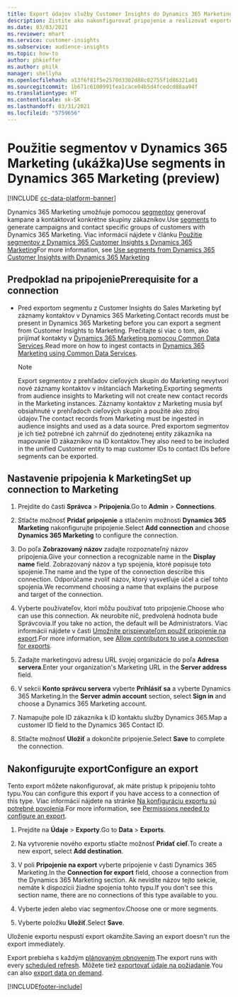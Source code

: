 ```yaml
---
title: Export údajov služby Customer Insights do Dynamics 365 Marketing
description: Zistite ako nakonfigurovať pripojenie a realizovať exportovanie do Dynamics 365 Marketing.
ms.date: 03/03/2021
ms.reviewer: mhart
ms.service: customer-insights
ms.subservice: audience-insights
ms.topic: how-to
author: phkieffer
ms.author: philk
manager: shellyha
ms.openlocfilehash: a13f6f81f5e2570d3302d88c02755f1d86321a01
ms.sourcegitcommit: 1b671c6100991fea1cace04b5d4fcedcd88aa94f
ms.translationtype: HT
ms.contentlocale: sk-SK
ms.lasthandoff: 03/31/2021
ms.locfileid: "5759656"
---
```

# <a name="use-segments-in-dynamics-365-marketing-preview"></a><span data-ttu-id="e6eac-103">Použitie segmentov v Dynamics 365 Marketing (ukážka)</span><span class="sxs-lookup"><span data-stu-id="e6eac-103">Use segments in Dynamics 365 Marketing (preview)</span></span>

[!INCLUDE [cc-data-platform-banner](../includes/cc-data-platform-banner.md)]

<span data-ttu-id="e6eac-104">Dynamics 365 Marketing umožňuje pomocou [segmentov](segments.md) generovať kampane a kontaktovať konkrétne skupiny zákazníkov.</span><span class="sxs-lookup"><span data-stu-id="e6eac-104">Use [segments](segments.md) to generate campaigns and contact specific groups of customers with Dynamics 365 Marketing.</span></span> <span data-ttu-id="e6eac-105">Viac informácií nájdete v článku [Použitie segmentov z Dynamics 365 Customer Insights s Dynamics 365 Marketing](/dynamics365/marketing/customer-insights-segments)</span><span class="sxs-lookup"><span data-stu-id="e6eac-105">For more information, see [Use segments from Dynamics 365 Customer Insights with Dynamics 365 Marketing](/dynamics365/marketing/customer-insights-segments)</span></span>

## <a name="prerequisite-for-a-connection"></a><span data-ttu-id="e6eac-106">Predpoklad na pripojenie</span><span class="sxs-lookup"><span data-stu-id="e6eac-106">Prerequisite for a connection</span></span>

- <span data-ttu-id="e6eac-107">Pred exportom segmentu z Customer Insights do Sales Marketing byť záznamy kontaktov v Dynamics 365 Marketing.</span><span class="sxs-lookup"><span data-stu-id="e6eac-107">Contact records must be present in Dynamics 365 Marketing before you can export a segment from Customer Insights to Marketing.</span></span> <span data-ttu-id="e6eac-108">Prečítajte si viac o tom, ako prijímať kontakty v [Dynamics 365 Marketing pomocou Common Data Services](connect-power-query.md).</span><span class="sxs-lookup"><span data-stu-id="e6eac-108">Read more on how to ingest contacts in [Dynamics 365 Marketing using Common Data Services](connect-power-query.md).</span></span>

  > [!NOTE]
  > <span data-ttu-id="e6eac-109">Export segmentov z prehľadov cieľových skupín do Marketing nevytvorí nové záznamy kontaktov v inštanciách Marketing.</span><span class="sxs-lookup"><span data-stu-id="e6eac-109">Exporting segments from audience insights to Marketing will not create new contact records in the Marketing instances.</span></span> <span data-ttu-id="e6eac-110">Záznamy kontaktov z Marketing musia byť obsiahnuté v prehľadoch cieľových skupín a použité ako zdroj údajov.</span><span class="sxs-lookup"><span data-stu-id="e6eac-110">The contact records from Marketing must be ingested in audience insights and used as a data source.</span></span> <span data-ttu-id="e6eac-111">Pred exportom segmentov je ich tiež potrebné ich zahrnúť do zjednotenej entity zákazníka na mapovanie ID zákazníkov na ID kontaktov.</span><span class="sxs-lookup"><span data-stu-id="e6eac-111">They also need to be included in the unified Customer entity to map customer IDs to contact IDs before segments can be exported.</span></span>

## <a name="set-up-connection-to-marketing"></a><span data-ttu-id="e6eac-112">Nastavenie pripojenia k Marketing</span><span class="sxs-lookup"><span data-stu-id="e6eac-112">Set up connection to Marketing</span></span>

1. <span data-ttu-id="e6eac-113">Prejdite do časti **Správca** > **Pripojenia**.</span><span class="sxs-lookup"><span data-stu-id="e6eac-113">Go to **Admin** > **Connections**.</span></span>

1. <span data-ttu-id="e6eac-114">Stlačte možnosť **Pridať pripojenie** a stlačením možnosti **Dynamics 365 Marketing** nakonfigurujte pripojenie.</span><span class="sxs-lookup"><span data-stu-id="e6eac-114">Select **Add connection** and choose **Dynamics 365 Marketing** to configure the connection.</span></span>

1. <span data-ttu-id="e6eac-115">Do poľa **Zobrazovaný názov** zadajte rozpoznateľný názov pripojenia.</span><span class="sxs-lookup"><span data-stu-id="e6eac-115">Give your connection a recognizable name in the **Display name** field.</span></span> <span data-ttu-id="e6eac-116">Zobrazovaný názov a typ spojenia, ktoré popisuje toto spojenie.</span><span class="sxs-lookup"><span data-stu-id="e6eac-116">The name and the type of the connection describe this connection.</span></span> <span data-ttu-id="e6eac-117">Odporúčame zvoliť názov, ktorý vysvetľuje účel a cieľ tohto spojenia.</span><span class="sxs-lookup"><span data-stu-id="e6eac-117">We recommend choosing a name that explains the purpose and target of the connection.</span></span>

1. <span data-ttu-id="e6eac-118">Vyberte používateľov, ktorí môžu používať toto pripojenie.</span><span class="sxs-lookup"><span data-stu-id="e6eac-118">Choose who can use this connection.</span></span> <span data-ttu-id="e6eac-119">Ak neurobíte nič, predvolená hodnota bude Správcovia.</span><span class="sxs-lookup"><span data-stu-id="e6eac-119">If you take no action, the default will be Administrators.</span></span> <span data-ttu-id="e6eac-120">Viac informácií nájdete v časti [Umožnite prispievateľom použiť pripojenie na export](connections.md#allow-contributors-to-use-a-connection-for-exports).</span><span class="sxs-lookup"><span data-stu-id="e6eac-120">For more information, see [Allow contributors to use a connection for exports](connections.md#allow-contributors-to-use-a-connection-for-exports).</span></span>

1. <span data-ttu-id="e6eac-121">Zadajte marketingovú adresu URL svojej organizácie do poľa **Adresa servera**.</span><span class="sxs-lookup"><span data-stu-id="e6eac-121">Enter your organization's Marketing URL in the **Server address** field.</span></span>

1. <span data-ttu-id="e6eac-122">V sekcii **Konto správcu servera** vyberte **Prihlásiť sa** a vyberte Dynamics 365 Marketing.</span><span class="sxs-lookup"><span data-stu-id="e6eac-122">In the **Server admin account** section, select **Sign in** and choose a Dynamics 365 Marketing account.</span></span>

1. <span data-ttu-id="e6eac-123">Namapujte pole ID zákazníka k ID kontaktu služby Dynamics 365.</span><span class="sxs-lookup"><span data-stu-id="e6eac-123">Map a customer ID field to the Dynamics 365 Contact ID.</span></span>

1. <span data-ttu-id="e6eac-124">Stlačte možnosť **Uložiť** a dokončite pripojenie.</span><span class="sxs-lookup"><span data-stu-id="e6eac-124">Select **Save** to complete the connection.</span></span> 

## <a name="configure-an-export"></a><span data-ttu-id="e6eac-125">Nakonfigurujte export</span><span class="sxs-lookup"><span data-stu-id="e6eac-125">Configure an export</span></span>

<span data-ttu-id="e6eac-126">Tento export môžete nakonfigurovať, ak máte prístup k pripojeniu tohto typu.</span><span class="sxs-lookup"><span data-stu-id="e6eac-126">You can configure this export if you have access to a connection of this type.</span></span> <span data-ttu-id="e6eac-127">Viac informácií nájdete na stránke [Na konfiguráciu exportu sú potrebné povolenia](export-destinations.md#set-up-a-new-export).</span><span class="sxs-lookup"><span data-stu-id="e6eac-127">For more information, see [Permissions needed to configure an export](export-destinations.md#set-up-a-new-export).</span></span>

1. <span data-ttu-id="e6eac-128">Prejdite na **Údaje** > **Exporty**.</span><span class="sxs-lookup"><span data-stu-id="e6eac-128">Go to **Data** > **Exports**.</span></span>

1. <span data-ttu-id="e6eac-129">Na vytvorenie nového exportu stlačte možnosť **Pridať cieľ**.</span><span class="sxs-lookup"><span data-stu-id="e6eac-129">To create a new export, select **Add destination**.</span></span>

1. <span data-ttu-id="e6eac-130">V poli **Pripojenie na export** vyberte pripojenie v časti Dynamics 365 Marketing.</span><span class="sxs-lookup"><span data-stu-id="e6eac-130">In the **Connection for export** field, choose a connection from the Dynamics 365 Marketing section.</span></span> <span data-ttu-id="e6eac-131">Ak nevidíte názov tejto sekcie, nemáte k dispozícii žiadne spojenia tohto typu.</span><span class="sxs-lookup"><span data-stu-id="e6eac-131">If you don't see this section name, there are no connections of this type available to you.</span></span>

1. <span data-ttu-id="e6eac-132">Vyberte jeden alebo viac segmentov.</span><span class="sxs-lookup"><span data-stu-id="e6eac-132">Choose one or more segments.</span></span>

1. <span data-ttu-id="e6eac-133">Vyberte položku **Uložiť**.</span><span class="sxs-lookup"><span data-stu-id="e6eac-133">Select **Save**.</span></span>

<span data-ttu-id="e6eac-134">Uloženie exportu nespustí export okamžite.</span><span class="sxs-lookup"><span data-stu-id="e6eac-134">Saving an export doesn't run the export immediately.</span></span>

<span data-ttu-id="e6eac-135">Export prebieha s každým [plánovaným obnovením](system.md#schedule-tab).</span><span class="sxs-lookup"><span data-stu-id="e6eac-135">The export runs with every [scheduled refresh](system.md#schedule-tab).</span></span> <span data-ttu-id="e6eac-136">Môžete tiež [exportovať údaje na požiadanie](export-destinations.md#run-exports-on-demand).</span><span class="sxs-lookup"><span data-stu-id="e6eac-136">You can also [export data on demand](export-destinations.md#run-exports-on-demand).</span></span> 

[!INCLUDE[footer-include](../includes/footer-banner.md)]
